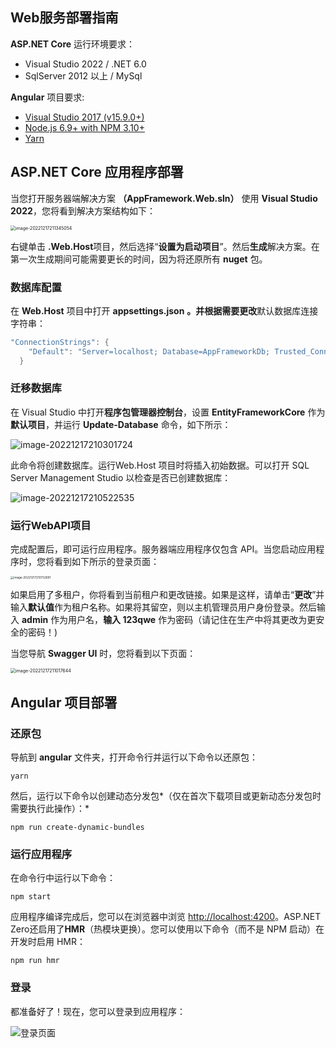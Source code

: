 ##  Web服务部署指南

**ASP.NET Core** 运行环境要求：

- Visual Studio 2022  / .NET 6.0
- SqlServer  2012 以上 / MySql

**Angular** 项目要求:

- [Visual Studio 2017 (v15.9.0+)](https://www.visualstudio.com/)  
- [Node.js 6.9+ with NPM 3.10+](https://nodejs.org/en/download/)
- [Yarn](https://yarnpkg.com/)

## ASP.NET Core 应用程序部署

当您打开服务器端解决方案 **（AppFramework.Web.sln）** 使用 **Visual Studio 2022**，您将看到解决方案结构如下：

<img src="C:\Users\zhouh\AppData\Roaming\Typora\typora-user-images\image-20221217211345054.png" alt="image-20221217211345054" style="zoom:50%;" />

右键单击 **.Web.Host**项目，然后选择“**设置为启动项目**”。然后**生成**解决方案。在第一次生成期间可能需要更长的时间，因为将还原所有 **nuget** 包。

### 数据库配置 

在 **Web.Host** 项目中打开 **appsettings.json** **。并根据需要更改**默认数据库连接字符串：

````c#
"ConnectionStrings": { 
    "Default": "Server=localhost; Database=AppFrameworkDb; Trusted_Connection=True;"
  }
````

### 迁移数据库

在 Visual Studio 中打开**程序包管理器控制台**，设置 **EntityFrameworkCore** 作为**默认项目**，并运行 **Update-Database** 命令，如下所示：

![image-20221217210301724](C:\Github\AppFramework\docs\images\update.database.png)

此命令将创建数据库。运行Web.Host 项目时将插入初始数据。可以打开 SQL Server Management Studio 以检查是否已创建数据库： 

![image-20221217210522535](C:\Github\AppFramework\docs\images\mssql.png)

### 运行WebAPI项目

完成配置后，即可运行应用程序。服务器端应用程序仅包含 API。当您启动应用程序时，您将看到如下所示的登录页面：

<img src="C:\Github\AppFramework\docs\images\webapi.login.png" alt="image-20221217210732691" style="zoom: 33%;" />

如果启用了多租户，你将看到当前租户和更改链接。如果是这样，请单击“**更改**”并输入**默认值**作为租户名称。如果将其留空，则以主机管理员用户身份登录。然后输入 **admin** 作为用户名，**输入 123qwe** 作为密码（请记住在生产中将其更改为更安全的密码！)

当您导航 **Swagger UI** 时，您将看到以下页面：

<img src="C:\Github\AppFramework\docs\images\openapi.png" alt="image-20221217211017644" style="zoom:50%;" />

## Angular 项目部署

### 还原包

导航到 **angular** 文件夹，打开命令行并运行以下命令以还原包：

````
yarn
````

然后，运行以下命令以创建动态分发包*（仅在首次下载项目或更新动态分发包时需要执行此操作）：*

````
npm run create-dynamic-bundles
````

### 运行应用程序

在命令行中运行以下命令：

````
npm start
````

应用程序编译完成后，您可以在浏览器中浏览 [http://localhost:4200](http://localhost:4200/)。ASP.NET Zero还启用了**HMR**（热模块更换）。您可以使用以下命令（而不是 NPM 启动）在开发时启用 HMR：

````
npm run hmr
````

### 登录

都准备好了！现在，您可以登录到应用程序：

![登录页面](https://raw.githubusercontent.com/aspnetzero/documents/master/docs/en/images/login-screen-3.png)